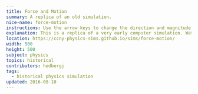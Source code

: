 ```yaml
---
title: Force and Motion
summary: A replica of an old simulation.
nice-name: force-motion
instructions: Use the arrow keys to change the direction and magnitude of the force applied to the mass. Watch the velocity change in response. (Also, on mobile, tilt your device to change the force.)
explanation: This is a replica of a very early computer simulation. Watch the video here <a href="http://techchannel.att.com/play-video.cfm/2012/8/20/AT&T-Archives-Force-Mass-Motion">http://techchannel.att.com/play-video.cfm/2012/8/20/AT&T-Archives-Force-Mass-Motion</a>
location: https://ccny-physics-sims.github.io/sims/force-motion/
width: 500
height: 500
subject: physics
topics: historical
contributors: hedbergj
tags:
  - historical physics simulation
updated: 2016-08-10
---
```

